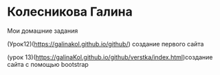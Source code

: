 # Колесникова Галина   

Мои домашние задания


(Урок12)(https://galinakol.github.io/github/) создание первого сайта

(урок 13)(https://galinaKol.github.io/github/verstka/index.html)создание сайта с помощью bootstrap
